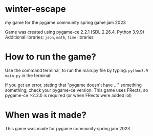 # winter-escape
my game for the pygame community spring game jam 2023

Game was created using pygame-ce 2.2.1 (SDL 2.26.4, Python 3.9.9)
Additional libraries: `json`, `math`, `time` libraries

# How to run the game?
Use the command terminal, to run the main.py file by typing: `python3.9 main.py` in the terminal.

If you get an error, stating that "pygame doesn't have ..." something something, check your pygame-ce version. This game uses FRects, so pygame-ce >2.2.0 is required (or when FRects were added lol)

# When was it made?
This game was made for pygame community spring jam 2023
